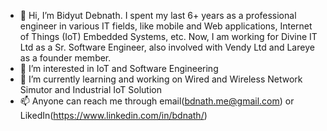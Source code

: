 - 👋 Hi, I’m Bidyut Debnath. I spent my last 6+ years as a professional engineer in various IT fields, like mobile and Web applications, Internet of Things (IoT) Embedded Systems, etc. Now, I am working for Divine IT Ltd as a Sr. Software Engineer, also involved with Vendy Ltd and Lareye as a founder member.
- 👀 I’m interested in IoT and Software Engineering
- 🌱 I’m currently learning and working on Wired and Wireless Network Simutor and Industrial IoT Solution
- 📫 Anyone can reach me through email(bdnath.me@gmail.com) or LikedIn(https://www.linkedin.com/in/bdnath/)


